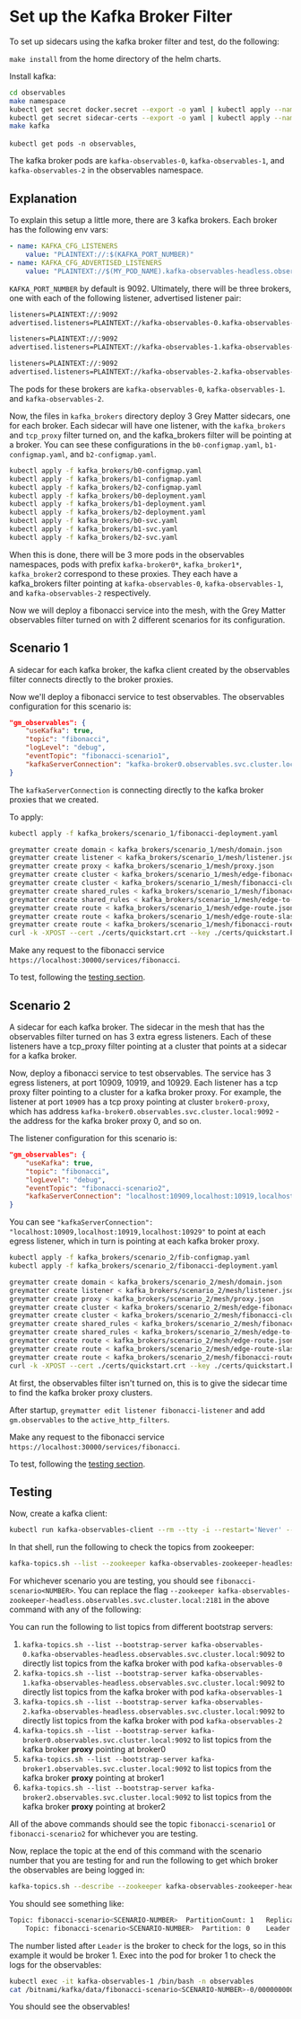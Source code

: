 # Set up the Kafka Broker Filter

To set up sidecars using the kafka broker filter and test, do the following:

`make install` from the home directory of the helm charts.

Install kafka:

```bash
cd observables
make namespace
kubectl get secret docker.secret --export -o yaml | kubectl apply --namespace=observables -f -
kubectl get secret sidecar-certs --export -o yaml | kubectl apply --namespace=observables -f -
make kafka
```

`kubectl get pods -n observables`,

The kafka broker pods are `kafka-observables-0`, `kafka-observables-1`, and `kafka-observables-2` in the observables namespace.

## Explanation

To explain this setup a little more, there are 3 kafka brokers. Each broker has the following env vars:

```yaml
- name: KAFKA_CFG_LISTENERS
    value: "PLAINTEXT://:$(KAFKA_PORT_NUMBER)"
- name: KAFKA_CFG_ADVERTISED_LISTENERS
    value: "PLAINTEXT://$(MY_POD_NAME).kafka-observables-headless.observables.svc.cluster.local:$(KAFKA_PORT_NUMBER)"
```

`KAFKA_PORT_NUMBER` by default is 9092.  Ultimately, there will be three brokers, one with each of the following listener, advertised listener pair:

```txt
listeners=PLAINTEXT://:9092
advertised.listeners=PLAINTEXT://kafka-observables-0.kafka-observables-headless.observables.svc.cluster.local:9092
```

```txt
listeners=PLAINTEXT://:9092
advertised.listeners=PLAINTEXT://kafka-observables-1.kafka-observables-headless.observables.svc.cluster.local:9092
```

```txt
listeners=PLAINTEXT://:9092
advertised.listeners=PLAINTEXT://kafka-observables-2.kafka-observables-headless.observables.svc.cluster.local:9092
```

The pods for these brokers are `kafka-observables-0`, `kafka-observables-1`. and `kafka-observables-2`.

Now, the files in `kafka_brokers` directory deploy 3 Grey Matter sidecars, one for each broker. Each sidecar will have one listener, with the `kafka_brokers` and `tcp_proxy` filter turned on, and the kafka_brokers filter will be pointing at a broker. You can see these configurations in the `b0-configmap.yaml`, `b1-configmap.yaml`, and `b2-configmap.yaml`.

```bash
kubectl apply -f kafka_brokers/b0-configmap.yaml
kubectl apply -f kafka_brokers/b1-configmap.yaml
kubectl apply -f kafka_brokers/b2-configmap.yaml
kubectl apply -f kafka_brokers/b0-deployment.yaml
kubectl apply -f kafka_brokers/b1-deployment.yaml
kubectl apply -f kafka_brokers/b2-deployment.yaml
kubectl apply -f kafka_brokers/b0-svc.yaml
kubectl apply -f kafka_brokers/b1-svc.yaml
kubectl apply -f kafka_brokers/b2-svc.yaml
```

When this is done, there will be 3 more pods in the observables namespaces, pods with prefix `kafka-broker0*`, `kafka_broker1*`, `kafka_broker2` correspond to these proxies. They each have a kafka_brokers filter pointing at `kafka-observables-0`, `kafka-observables-1`, and `kafka-observables-2` respectively.

Now we will deploy a fibonacci service into the mesh, with the Grey Matter observables filter turned on with 2 different scenarios for its configuration.

## Scenario 1

A sidecar for each kafka broker, the kafka client created by the observables filter connects directly to the broker proxies.

Now we'll deploy a fibonacci service to test observables. The observables configuration for this scenario is:

```json
"gm_observables": {
    "useKafka": true,
    "topic": "fibonacci",
    "logLevel": "debug",
    "eventTopic": "fibonacci-scenario1",
    "kafkaServerConnection": "kafka-broker0.observables.svc.cluster.local:9092,kafka-broker1.observables.svc.cluster.local:9092,kafka-broker2.observables.svc.cluster.local:9092"
}
```

The `kafkaServerConnection` is connecting directly to the kafka broker proxies that we created.

To apply:

```bash
kubectl apply -f kafka_brokers/scenario_1/fibonacci-deployment.yaml

greymatter create domain < kafka_brokers/scenario_1/mesh/domain.json
greymatter create listener < kafka_brokers/scenario_1/mesh/listener.json
greymatter create proxy < kafka_brokers/scenario_1/mesh/proxy.json
greymatter create cluster < kafka_brokers/scenario_1/mesh/edge-fibonacci-cluster.json
greymatter create cluster < kafka_brokers/scenario_1/mesh/fibonacci-cluster.json
greymatter create shared_rules < kafka_brokers/scenario_1/mesh/fibonacci-rules.json
greymatter create shared_rules < kafka_brokers/scenario_1/mesh/edge-to-fibonacci-rules.json
greymatter create route < kafka_brokers/scenario_1/mesh/edge-route.json
greymatter create route < kafka_brokers/scenario_1/mesh/edge-route-slash.json
greymatter create route < kafka_brokers/scenario_1/mesh/fibonacci-route.json
curl -k -XPOST --cert ./certs/quickstart.crt --key ./certs/quickstart.key https://localhost:30000/services/catalog/latest/clusters -d "@kafka_brokers/scenario_1/mesh/catalog.json"
```

Make any request to the fibonacci service `https://localhost:30000/services/fibonacci`.

To test, following the [testing section](#testing).

## Scenario 2

A sidecar for each kafka broker.  The sidecar in the mesh that has the observables filter turned on has 3 extra egress listeners. Each of these listeners have a tcp_proxy filter pointing at a cluster that points at a sidecar for a kafka broker.

Now, deploy a fibonacci service to test observables.  The service has 3 egress listeners, at port 10909, 10919, and 10929.  Each listener has a tcp proxy filter pointing to a cluster for a kafka broker proxy.  For example, the listener at port `10909` has a tcp proxy pointing at cluster `broker0-proxy`, which has address `kafka-broker0.observables.svc.cluster.local:9092` - the address for the kafka broker proxy 0, and so on.

The listener configuration for this scenario is:

```json
"gm_observables": {
    "useKafka": true,
    "topic": "fibonacci",
    "logLevel": "debug",
    "eventTopic": "fibonacci-scenario2",
    "kafkaServerConnection": "localhost:10909,localhost:10919,localhost:10929"
}
```

You can see `"kafkaServerConnection": "localhost:10909,localhost:10919,localhost:10929"` to point at each egress listener, which in turn is pointing at each kafka broker proxy.

```bash
kubectl apply -f kafka_brokers/scenario_2/fib-configmap.yaml
kubectl apply -f kafka_brokers/scenario_2/fibonacci-deployment.yaml

greymatter create domain < kafka_brokers/scenario_2/mesh/domain.json
greymatter create listener < kafka_brokers/scenario_2/mesh/listener.json
greymatter create proxy < kafka_brokers/scenario_2/mesh/proxy.json
greymatter create cluster < kafka_brokers/scenario_2/mesh/edge-fibonacci-cluster.json
greymatter create cluster < kafka_brokers/scenario_2/mesh/fibonacci-cluster.json
greymatter create shared_rules < kafka_brokers/scenario_2/mesh/fibonacci-rules.json
greymatter create shared_rules < kafka_brokers/scenario_2/mesh/edge-to-fibonacci-rules.json
greymatter create route < kafka_brokers/scenario_2/mesh/edge-route.json
greymatter create route < kafka_brokers/scenario_2/mesh/edge-route-slash.json
greymatter create route < kafka_brokers/scenario_2/mesh/fibonacci-route.json
curl -k -XPOST --cert ./certs/quickstart.crt --key ./certs/quickstart.key https://localhost:30000/services/catalog/latest/clusters -d "@kafka_brokers/scenario_2/mesh/catalog.json"
```

At first, the observables filter isn't turned on, this is to give the sidecar time to find the kafka broker proxy clusters.

After startup, `greymatter edit listener fibonacci-listener` and add `gm.observables` to the `active_http_filters`.

Make any request to the fibonacci service `https://localhost:30000/services/fibonacci`.

To test, following the [testing section](#testing).

## Testing

Now, create a kafka client:

```bash
kubectl run kafka-observables-client --rm --tty -i --restart='Never' --image docker.io/bitnami/kafka:2.4.0-debian-9-r22 --namespace observables --command -- bash
```

In that shell, run the following to check the topics from zookeeper:

```bash
kafka-topics.sh --list --zookeeper kafka-observables-zookeeper-headless.observables.svc.cluster.local:2181
```

For whichever scenario you are testing, you should see `fibonacci-scenario<NUMBER>`. You can replace the flag `--zookeeper kafka-observables-zookeeper-headless.observables.svc.cluster.local:2181` in the above command with any of the following:

You can run the following to list topics from different bootstrap servers:

1. `kafka-topics.sh --list --bootstrap-server kafka-observables-0.kafka-observables-headless.observables.svc.cluster.local:9092` to directly list topics from the kafka broker with pod `kafka-observables-0`
2. `kafka-topics.sh --list --bootstrap-server kafka-observables-1.kafka-observables-headless.observables.svc.cluster.local:9092` to directly list topics from the kafka broker with pod `kafka-observables-1`
3. `kafka-topics.sh --list --bootstrap-server kafka-observables-2.kafka-observables-headless.observables.svc.cluster.local:9092` to directly list topics from the kafka broker with pod `kafka-observables-2`
4. `kafka-topics.sh --list --bootstrap-server kafka-broker0.observables.svc.cluster.local:9092` to list topics from the kafka broker **proxy** pointing at broker0
5. `kafka-topics.sh --list --bootstrap-server kafka-broker1.observables.svc.cluster.local:9092` to list topics from the kafka broker **proxy** pointing at broker1
6. `kafka-topics.sh --list --bootstrap-server kafka-broker2.observables.svc.cluster.local:9092` to list topics from the kafka broker **proxy** pointing at broker2

All of the above commands should see the topic `fibonacci-scenario1` or `fibonacci-scenario2` for whichever you are testing.

Now, replace the topic at the end of this command with the scenario number that you are testing for and run the following to get which broker the observables are being logged in:

```bash
kafka-topics.sh --describe --zookeeper kafka-observables-zookeeper-headless.observables.svc.cluster.local:2181 --topic fibonacci-scenario<SCENARIO-NUMBER>
```

You should see something like:

```bash
Topic: fibonacci-scenario<SCENARIO-NUMBER>	PartitionCount: 1	ReplicationFactor: 1	Configs: 
	Topic: fibonacci-scenario<SCENARIO-NUMBER>	Partition: 0	Leader: 1	Replicas: 1	Isr: 1
```

The number listed after `Leader` is the broker to check for the logs, so in this example it would be broker 1. Exec into the pod for broker 1 to check the logs for the observables:

```bash
kubectl exec -it kafka-observables-1 /bin/bash -n observables
cat /bitnami/kafka/data/fibonacci-scenario<SCENARIO-NUMBER>-0/00000000000000000000.log
```

You should see the observables!
